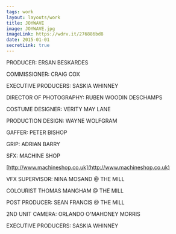```yaml
---
tags: work
layout: layouts/work
title: JOYWAVE
image: JOYWAVE.jpg
imageLink: https://wdrv.it/276886bd8
date: 2015-01-01
secretLink: true
---
```


PRODUCER: ERSAN BESKARDES

COMMISSIONER: CRAIG COX

EXECUTIVE PRODUCERS: SASKIA WHINNEY

DIRECTOR OF PHOTOGRAPHY: RUBEN WOODIN DESCHAMPS

COSTUME DESIGNER: VERITY MAY LANE

PRODUCTION DESIGN: WAYNE WOLFGRAM

GAFFER: PETER BISHOP

GRIP: ADRIAN BARRY

SFX: MACHINE SHOP

[http://www.machineshop.co.uk](http://www.machineshop.co.uk)

VFX SUPERVISOR: NINA MOSAND @ THE MILL

COLOURIST THOMAS MANGHAM @ THE MILL

POST PRODUCER: SEAN FRANCIS @ THE MILL

2ND UNIT CAMERA: ORLANDO O'MAHONEY MORRIS

EXECUTIVE PRODUCERS: SASKIA WHINNEY
